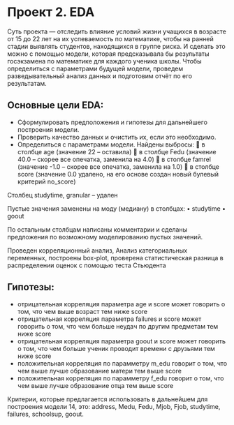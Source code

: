 # Проект 2. EDA  

Суть проекта — отследить влияние условий жизни учащихся в возрасте от 15 до 22 лет на их успеваемость по математике, чтобы на ранней стадии выявлять студентов, находящихся в группе риска.
И сделать это можно с помощью модели, которая предсказывала бы результаты госэкзамена по математике для каждого ученика школы. Чтобы определиться с параметрами будущей модели, проведем разведывательный анализ данных и подготовим отчёт по его результатам.

## Основные цели EDA:
-	Сформулировать предположения и гипотезы для дальнейшего построения модели.
-	Проверить качество данных и очистить их, если это необходимо.
-	Определиться с параметрами модели.
Найдены выбросы:
	в столбце age (значение 22 – оставила)
	в столбце Fedu (значение 40.0 – скорее все опечатка, заменила на 4.0)
	в столбце famrel (значение -1.0 – скорее все опечатка, заменила на 1.0)
	в столбце score (значение 0.0 удалено, на его основе создан новый булевый критерий no_score)

Столбец studytime, granular – удален 

Пустые значения заменены на моду (медиану) в столбцах:
•	studytime
•	goout

По остальным столбцам написаны комментарии и сделаны предложения по возможному моделированию пустых значений.

Проведен корреляционный анализ, Анализ категориальных переменных, построены box-plot, проверена статистическая разница в распределении оценок с помощью теста Стьюдента

## Гипотезы:
- отрицательная корреляция параметра age и score может говорить о том, что чем выше возраст тем ниже score
- отрицательная корреляция параметра failures и score может говорить о том, что чем больше неудач по другим предметам тем ниже score
- отрицательная корреляция параметра goout и score может говорить о том, что чем больше ученик проводит времени с друзьями тем ниже score
- положительная корреляция по парамметру m_edu говорит о том, что чем выше лучше образование матери тем выше score
- положительная корреляция по парамметру f_edu говорит о том, что чем выше лучше образование отца тем выше score

Критерии, которые предлагается использовать в дальнейшем для построения модели 14, это: address, Medu, Fedu, Mjob, Fjob, studytime, failures, schoolsup, goout.

